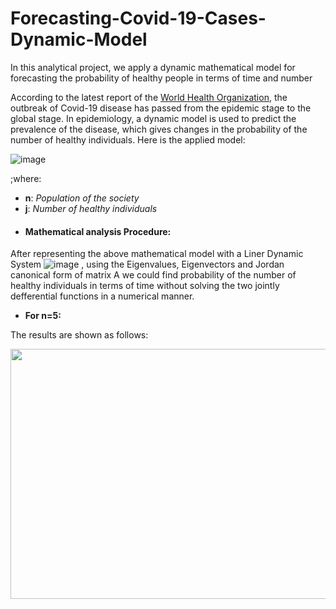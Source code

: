 # Forecasting-Covid-19-Cases-Dynamic-Model
In this analytical project, we apply a dynamic mathematical model for forecasting the probability of healthy people in terms of time and number

According to the latest report of the [World Health Organization](https://www.who.int/emergencies/diseases/novel-coronavirus-2019?adgroupsurvey={adgroupsurvey}&gclid=Cj0KCQjw0K-HBhDDARIsAFJ6UGgVmQxpm7p_xVY4alDUm-5_Rf7kfpIMt2Wa_VTWYjxzrFv5_8zpu2UaAq28EALw_wcB), the outbreak of Covid-19 disease has passed from the epidemic stage to the global stage. In epidemiology, a dynamic model is used to predict the prevalence of the disease, which gives changes in the probability of the number of healthy individuals.
Here is the applied model:

![image](https://user-images.githubusercontent.com/40741680/125354356-f28f7280-e378-11eb-8008-718679544b83.png)

;where:
- **n**: *Population of the society*
- **j**: *Number of healthy individuals*


 * #### Mathematical analysis Procedure:
After representing the above mathematical model with a Liner Dynamic System ![image](https://user-images.githubusercontent.com/40741680/125356271-397e6780-e37b-11eb-8a68-e9cfdac6a875.png) , using the Eigenvalues, Eigenvectors and Jordan canonical form of matrix A we could find probability of the number of healthy individuals in terms of time without solving the two jointly defferential functions in a numerical manner.

- **For n=5:**

The results are shown as follows:
<p align="center">
  
<img src="https://github.com/niushamir/Forecasting-Covid-19-Cases-Dynamic-Model/blob/main/probability%2C%20n%3D5.jpg" width="600" height="400">
  </p>
